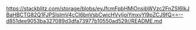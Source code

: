https://stackblitz.com/storage/blobs/eyJfcmFpbHMiOnsibWVzc2FnZSI6IkJBaHBCTG82Q1FJPSIsImV4cCI6bnVsbCwicHVyIjoiYmxvYl9pZCJ9fQ==--d851dee9053ba327089d3dfa73977b10550ad529//README.md